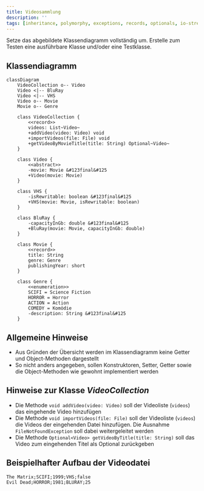 ```yaml
---
title: Videosammlung
description: ''
tags: [inheritance, polymorphy, exceptions, records, optionals, io-streams]
---
```


Setze das abgebildete Klassendiagramm vollständig um. Erstelle zum Testen eine
ausführbare Klasse und/oder eine Testklasse.

## Klassendiagramm

```mermaid
classDiagram
    VideoCollection o-- Video
    Video <|-- BluRay
    Video <|-- VHS
    Video o-- Movie
    Movie o-- Genre

    class VideoCollection {
        <<record>>
        videos: List~Video~
        +addVideo(video: Video) void
        +importVideos(file: File) void
        +getVideoByMovieTitle(title: String) Optional~Video~
    }

    class Video {
        <<abstract>>
        -movie: Movie &#123final&#125
        +Video(movie: Movie)
    }

    class VHS {
        -isRewritable: boolean &#123final&#125
        +VHS(movie: Movie, isRewritable: boolean)
    }

    class BluRay {
        -capacityInGb: double &#123final&#125
        +BluRay(movie: Movie, capacityInGb: double)
    }

    class Movie {
        <<record>>
        title: String
        genre: Genre
        publishingYear: short
    }

    class Genre {
        <<enumeration>>
        SCIFI = Science Fiction
        HORROR = Horror
        ACTION = Action
        COMEDY = Komödie
        -description: String &#123final&#125
    }
```

## Allgemeine Hinweise

- Aus Gründen der Übersicht werden im Klassendiagramm keine Getter und
  Object-Methoden dargestellt
- So nicht anders angegeben, sollen Konstruktoren, Setter, Getter sowie die
  Object-Methoden wie gewohnt implementiert werden

## Hinweise zur Klasse _VideoCollection_

- Die Methode `void addVideo(video: Video)` soll der Videoliste (`videos`) das
  eingehende Video hinzufügen
- Die Methode `void importVideos(file: File)` soll der Videoliste (`videos`) die
  Videos der eingehenden Datei hinzufügen. Die Ausnahme `FileNotFoundException`
  soll dabei weitergeleitet werden
- Die Methode `Optional<Video> getVideoByTitle(title: String)` soll das Video
  zum eingehenden Titel als Optional zurückgeben

## Beispielhafter Aufbau der Videodatei

```
The Matrix;SCIFI;1999;VHS;false
Evil Dead;HORROR;1981;BLURAY;25
```
